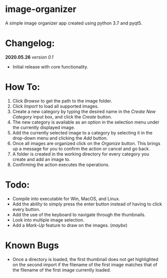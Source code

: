 # image-organizer
A simple image organizer app created using python 3.7 and pyqt5.


# Changelog:

**2020.05.26**
*version 0.1* 
- Initial release with core functionality.


# How To:
1. Click *Browse* to get the path to the image folder.
2. Click *Import* to load all supported images.
3. Create a new category by typing the desired name in the *Create New Category* input box, and click the *Create* button.
4. The new category is available as an option in the selection menu under the currently displayed image.
5. Add the currently selected image to a category by selecting it in the drop-down menu and clicking the *Add* button.
6. Once all images are organized click on the *Organize* button. This brings up a message for you to confirm the action or cancel and go back.
7. A folder is created in the working directory for every category you create and add an image to.
8. Confirming the action executes the operations.

# Todo:
- Compile into executable for Win, MacOS, and Linux.
- Add the ability to simply press the enter button instead of having to click every button.
- Add the use of the keyboard to navigate through the thumbnails.
- Look into multiple image selection.
- Add a *Mark-Up* feature to draw on the images. (*maybe*)

# Known Bugs
- Once a directory is loaded, the first thumbnail does not get highlighted on the second import if the filename of the first image matches that of the filename of the first image currently loaded.
